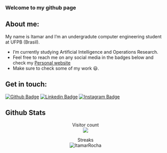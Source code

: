 ### Welcome to my github page

## About me:
My name is Itamar and I’m an undergradute computer engineering student at UFPB (Brasil).
- I’m currently studying Artificial Intelligence and Operations Research.
- Feel free to reach me on any social media in the badges below and check my [Personal website](https://itamarrocha.github.io/)
- Make sure to check some of my work 😃.

## Get in touch:

[![Github Badge](https://img.shields.io/badge/-Github-000?style=flat-square&logo=Github&logoColor=white&link=https://github.com/ItamarRocha)](https://github.com/ItamarRocha)
[![Linkedin Badge](https://img.shields.io/badge/-LinkedIn-blue?style=flat-square&logo=Linkedin&logoColor=white&link=https://www.linkedin.com/in/itamarrocha/)](https://www.linkedin.com/in/itamarrocha/)
[![Instagram Badge](https://img.shields.io/badge/-Instagram-C13584?style=flat-square&labelColor=C13584&logo=instagram&logoColor=white&link=https://www.instagram.com/itamarprf/)](https://www.instagram.com/itamarprf/)

## Github Stats
<!-- <p align="center">
  <img src="https://github-readme-stats.vercel.app/api?username=ItamarRocha&count_private=true&show_icons=true&theme=algolia" />
</p> -->

<p align="center"> 
  Visitor count<br>
  <img src="https://profile-counter.glitch.me/ItamarRocha/count.svg" />
</p>

<p align="center"> 
  Streaks<br>
  <img src="https://github-readme-streak-stats.herokuapp.com/?user=ItamarRocha&" alt="ItamarRocha"/>
</p>
